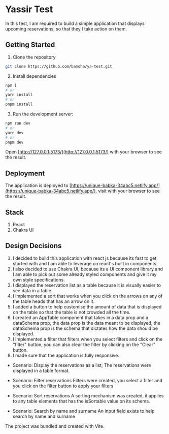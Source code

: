 # Yassir Test

In this test, I am required to build a simple application that displays upcoming reservations,
so that they I take action on them.

## Getting Started

1. Clone the repository

```bash
git clone https://github.com/bamoha/ya-test.git
```

2. Install dependencies

```bash
npm i
# or
yarn install
# or
pnpm install
```

3. Run the development server:

```bash
npm run dev
# or
yarn dev
# or
pnpm dev
```

Open [http://127.0.0.1:5173/](http://127.0.0.1:5173/) with your browser to see the result.

## Deployment

The application is deployed to [https://unique-babka-34abc5.netlify.app/](https://unique-babka-34abc5.netlify.app/), visit with your browser to see the result.

## Stack

1. React
2. Chakra UI

## Design Decisions

1. I decided to build this application with react js because its fast to get started with and I am able to leverage on react's built in components.
2. I also decided to use Chakra UI, because its a UI component library and I am able to pick out some already styled components and give it my own style specifications.
3. I displayed the reservation list as a table because it is visually easier to see data in a table.
4. I implemented a sort that works when you click on the arrows on any of the table heads that has an arrow on it.
5. I added a button to help customise the amount of data that is displayed on the table so that the table is not crowded all the time.
6. I created an AppTable component that takes in a data prop and a dataSchema prop, the data prop is the data meant to be displayed, the dataSchema prop is the schema that dictates how the data should be displayed.
7. I implemented a filter that filters when you select filters and click on the "filter" button, you can also clear the filter by clicking on the "Clear" button.
8. I made sure that the application is fully responsive.

- Scenario: Display the reservations as a list;
  The reservations were displayed in a table format.

- Scenario: Filter reservations
  Filters were created, you select a filter and you click on the filter button to apply your filters

- Scenario: Sort reservations
  A sorting mechanism was created, it applies to any table elements that has the isSortable value on its schema.

- Scenario: Search by name and surname
  An input field exists to help search by name and surname

The project was bundled and created with Vite.
